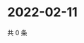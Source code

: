 # 2022-02-11

共 0 条

<!-- BEGIN WEIBO -->
<!-- 最后更新时间 Fri Feb 11 2022 05:13:27 GMT+0800 (China Standard Time) -->

<!-- END WEIBO -->
